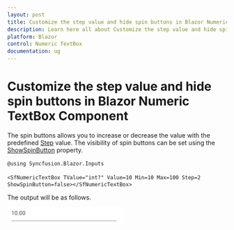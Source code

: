 ```yaml
---
layout: post
title: Customize the step value and hide spin buttons in Blazor Numeric TextBox Component | Syncfusion
description: Learn here all about Customize the step value and hide spin buttons in Syncfusion Blazor Numeric TextBox component and more.
platform: Blazor
control: Numeric TextBox
documentation: ug
---
```


# Customize the step value and hide spin buttons in Blazor Numeric TextBox Component

The spin buttons allows you to increase or decrease the value with the predefined [Step](https://help.syncfusion.com/cr/blazor/Syncfusion.Blazor.Inputs.SfNumericTextBox-1.html#Syncfusion_Blazor_Inputs_SfNumericTextBox_1_Step) value. The visibility of spin buttons can be set using the [ShowSpinButton](https://help.syncfusion.com/cr/blazor/Syncfusion.Blazor.Inputs.SfNumericTextBox-1.html#Syncfusion_Blazor_Inputs_SfNumericTextBox_1_ShowSpinButton) property.

```cshtml
@using Syncfusion.Blazor.Inputs

<SfNumericTextBox TValue="int?" Value=10 Min=10 Max=100 Step=2 ShowSpinButton=false></SfNumericTextBox>
```

The output will be as follows.

![NumericTextBox Sample](../images/icon_disable.png)